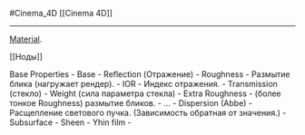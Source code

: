 #Cinema_4D 
[[Cinema 4D]]
_____________
[Material](https://help.maxon.net/c4d/2023/en-us/Default.htm#html/MMATERIAL.html?TocPath=Material%2520Manager%257CMaterial%257C_____0).

[[Ноды]]


Base Properties
	- Base
	- Reflection (Отражение)
		- Roughness - Размытие блика (нагружает рендер).
		- IOR - Индекс отражения.
	- Transmission (стекло)
		- Weight (сила параметра стекла)
		- Extra Roughness - (более тонкое Roughness) размытие бликов.
		- ...
		- Dispersion (Abbe) - Расщепление светового пучка. (Зависимость обратная от значения.)
	- Subsurface
	- Sheen
	- Yhin film
	- 